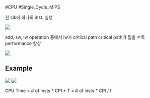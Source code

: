 #CPU #Single_Cycle_MIPS 

한 clk에 하나의 inst. 실행

![](https://i.imgur.com/1aAkk0V.png)

add, sw, lw operation 중에서 lw가 critical path
critical path가 짧을 수록 performance 향상

![](https://i.imgur.com/0G9zkTK.png)

## Example
![](https://i.imgur.com/ZKbXmsW.png)
![](https://i.imgur.com/9bnCvqw.png)

CPU Time 
	= # of insts * CPI * T
	= # of insts * CPI / f
